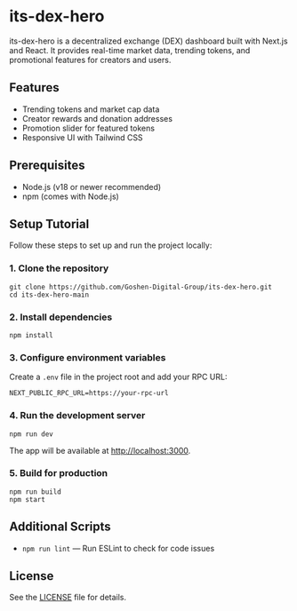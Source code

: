 # its-dex-hero

its-dex-hero is a decentralized exchange (DEX) dashboard built with Next.js and React. It provides real-time market data, trending tokens, and promotional features for creators and users.

## Features

- Trending tokens and market cap data
- Creator rewards and donation addresses
- Promotion slider for featured tokens
- Responsive UI with Tailwind CSS

## Prerequisites

- Node.js (v18 or newer recommended)
- npm (comes with Node.js)

## Setup Tutorial

Follow these steps to set up and run the project locally:

### 1. Clone the repository

```
git clone https://github.com/Goshen-Digital-Group/its-dex-hero.git
cd its-dex-hero-main
```

### 2. Install dependencies

```
npm install
```

### 3. Configure environment variables

Create a `.env` file in the project root and add your RPC URL:

```
NEXT_PUBLIC_RPC_URL=https://your-rpc-url
```

### 4. Run the development server

```
npm run dev
```

The app will be available at [http://localhost:3000](http://localhost:3000).

### 5. Build for production

```
npm run build
npm start
```

## Additional Scripts

- `npm run lint` — Run ESLint to check for code issues

## License

See the [LICENSE](LICENSE) file for details.
